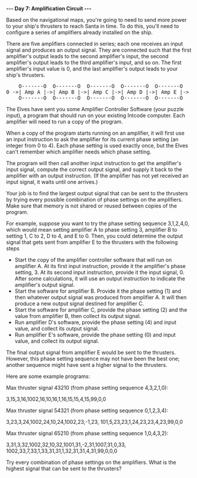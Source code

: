 **--- Day 7: Amplification Circuit ---**

Based on the navigational maps, you're going to need to send more power to your ship's thrusters to reach Santa in time. To do this, you'll need to configure a series of amplifiers already installed on the ship.  

There are five amplifiers connected in series; each one receives an input signal and produces an output signal. They are connected such that the first amplifier's output leads to the second amplifier's input, the second amplifier's output leads to the third amplifier's input, and so on. The first amplifier's input value is 0, and the last amplifier's output leads to your ship's thrusters.  

<pre>
    O-------O  O-------O  O-------O  O-------O  O-------O
0 ->| Amp A |->| Amp B |->| Amp C |->| Amp D |->| Amp E |-> (to thrusters)
    O-------O  O-------O  O-------O  O-------O  O-------O
</pre>    
    
The Elves have sent you some Amplifier Controller Software (your puzzle input), a program that should run on your existing Intcode computer. Each amplifier will need to run a copy of the program.  

When a copy of the program starts running on an amplifier, it will first use an input instruction to ask the amplifier for its current phase setting (an integer from 0 to 4). Each phase setting is used exactly once, but the Elves can't remember which amplifier needs which phase setting.  

The program will then call another input instruction to get the amplifier's input signal, compute the correct output signal, and supply it back to the amplifier with an output instruction. (If the amplifier has not yet received an input signal, it waits until one arrives.)  

Your job is to find the largest output signal that can be sent to the thrusters by trying every possible combination of phase settings on the amplifiers. Make sure that memory is not shared or reused between copies of the program.  

For example, suppose you want to try the phase setting sequence 3,1,2,4,0, which would mean setting amplifier A to phase setting 3, amplifier B to setting 1, C to 2, D to 4, and E to 0. Then, you could determine the output signal that gets sent from amplifier E to the thrusters with the following steps  

* Start the copy of the amplifier controller software that will run on amplifier A. At its first input instruction, provide it the amplifier's phase setting, 3. At its second input instruction, provide it the input signal, 0. After some calculations, it will use an output instruction to indicate the amplifier's output signal.  
* Start the software for amplifier B. Provide it the phase setting (1) and then whatever output signal was produced from amplifier A. It will then produce a new output signal destined for amplifier C.  
* Start the software for amplifier C, provide the phase setting (2) and the value from amplifier B, then collect its output signal.  
* Run amplifier D's software, provide the phase setting (4) and input value, and collect its output signal.  
* Run amplifier E's software, provide the phase setting (0) and input value, and collect its output signal.  

The final output signal from amplifier E would be sent to the thrusters. However, this phase setting sequence may not have been the best one; another sequence might have sent a higher signal to the thrusters.  

Here are some example programs:  

Max thruster signal 43210 (from phase setting sequence 4,3,2,1,0):  

3,15,3,16,1002,16,10,16,1,16,15,15,4,15,99,0,0  

Max thruster signal 54321 (from phase setting sequence 0,1,2,3,4):  

3,23,3,24,1002,24,10,24,1002,23,-1,23,
101,5,23,23,1,24,23,23,4,23,99,0,0  

Max thruster signal 65210 (from phase setting sequence 1,0,4,3,2):  

3,31,3,32,1002,32,10,32,1001,31,-2,31,1007,31,0,33,
1002,33,7,33,1,33,31,31,1,32,31,31,4,31,99,0,0,0  

Try every combination of phase settings on the amplifiers. What is the highest signal that can be sent to the thrusters?  